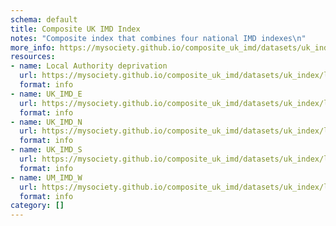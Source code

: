 ```yaml
---
schema: default
title: Composite UK IMD Index
notes: "Composite index that combines four national IMD indexes\n"
more_info: https://mysociety.github.io/composite_uk_imd/datasets/uk_index/latest
resources:
- name: Local Authority deprivation
  url: https://mysociety.github.io/composite_uk_imd/datasets/uk_index/latest
  format: info
- name: UK_IMD_E
  url: https://mysociety.github.io/composite_uk_imd/datasets/uk_index/latest
  format: info
- name: UK_IMD_N
  url: https://mysociety.github.io/composite_uk_imd/datasets/uk_index/latest
  format: info
- name: UK_IMD_S
  url: https://mysociety.github.io/composite_uk_imd/datasets/uk_index/latest
  format: info
- name: UM_IMD_W
  url: https://mysociety.github.io/composite_uk_imd/datasets/uk_index/latest
  format: info
category: []
---
```

